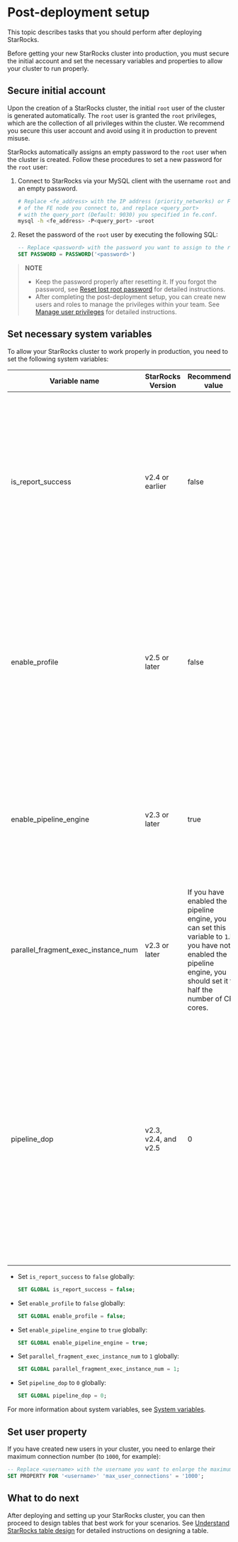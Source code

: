 ---
---

# Post-deployment setup

This topic describes tasks that you should perform after deploying StarRocks.

Before getting your new StarRocks cluster into production, you must secure the initial account and set the necessary variables and properties to allow your cluster to run properly.

## Secure initial account

Upon the creation of a StarRocks cluster, the initial `root` user of the cluster is generated automatically. The `root` user is granted the `root` privileges, which are the collection of all privileges within the cluster. We recommend you secure this user account and avoid using it in production to prevent misuse.

StarRocks automatically assigns an empty password to the `root` user when the cluster is created. Follow these procedures to set a new password for the `root` user:

1. Connect to StarRocks via your MySQL client with the username `root` and an empty password.

   ```Bash
   # Replace <fe_address> with the IP address (priority_networks) or FQDN 
   # of the FE node you connect to, and replace <query_port> 
   # with the query_port (Default: 9030) you specified in fe.conf.
   mysql -h <fe_address> -P<query_port> -uroot
   ```

2. Reset the password of the `root` user by executing the following SQL:

   ```SQL
   -- Replace <password> with the password you want to assign to the root user.
   SET PASSWORD = PASSWORD('<password>')
   ```

> **NOTE**
>
> - Keep the password properly after resetting it. If you forgot the password, see [Reset lost root password](../administration/User_privilege.md#reset-lost-root-password) for detailed instructions.
> - After completing the post-deployment setup, you can create new users and roles to manage the privileges within your team. See [Manage user privileges](../administration/User_privilege.md) for detailed instructions.

## Set necessary system variables

To allow your StarRocks cluster to work properly in production, you need to set the following system variables:

| **Variable name**                   | **StarRocks Version** | **Recommended value**                                        | **Description**                                              |
| ----------------------------------- | --------------------- | ------------------------------------------------------------ | ------------------------------------------------------------ |
| is_report_success                   | v2.4 or earlier       | false                                                        | The boolean switch that controls whether to send the profile of a query for analysis. The default value is `false`, which means no profile is required. Setting this variable to `true` can affect the concurrency of StarRocks. |
| enable_profile                      | v2.5 or later         | false                                                        | The boolean switch that controls whether to send the profile of a query for analysis. The default value is `false`, which means no profile is required. Setting this variable to `true` can affect the concurrency of StarRocks. |
| enable_pipeline_engine              | v2.3 or later         | true                                                         | The boolean switch that controls whether to enable the pipeline execution engine. `true` indicates enabled and `false` indicates the opposite. Default value: `true`. |
| parallel_fragment_exec_instance_num | v2.3 or later         | If you have enabled the pipeline engine, you can set this variable to `1`.If you have not enabled the pipeline engine, you should set it to half the number of CPU cores. | The number of instances used to scan nodes on each BE. The default value is `1`. |
| pipeline_dop                        | v2.3, v2.4, and v2.5  | 0                                                            | The parallelism of a pipeline instance, which is used to adjust the query concurrency. Default value: `0`, indicating the system automatically adjusts the parallelism of each pipeline instance.<br />From v3.0 onwards, StarRocks adaptively adjusts this parameter based on query parallelism. |

- Set `is_report_success` to `false` globally:

  ```SQL
  SET GLOBAL is_report_success = false;
  ```

- Set `enable_profile` to `false` globally:

  ```SQL
  SET GLOBAL enable_profile = false;
  ```

- Set `enable_pipeline_engine` to `true` globally:

  ```SQL
  SET GLOBAL enable_pipeline_engine = true;
  ```

- Set `parallel_fragment_exec_instance_num` to `1` globally:

  ```SQL
  SET GLOBAL parallel_fragment_exec_instance_num = 1;
  ```

- Set `pipeline_dop` to `0` globally:

  ```SQL
  SET GLOBAL pipeline_dop = 0;
  ```

For more information about system variables, see [System variables](../reference/System_variable.md).

## Set user property

If you have created new users in your cluster, you need to enlarge their maximum connection number (to `1000`, for example):

```SQL
-- Replace <username> with the username you want to enlarge the maximum connection number for.
SET PROPERTY FOR '<username>' 'max_user_connections' = '1000';
```

## What to do next

After deploying and setting up your StarRocks cluster, you can then proceed to design tables that best work for your scenarios. See [Understand StarRocks table design](../table_design/Table_design.md) for detailed instructions on designing a table.
